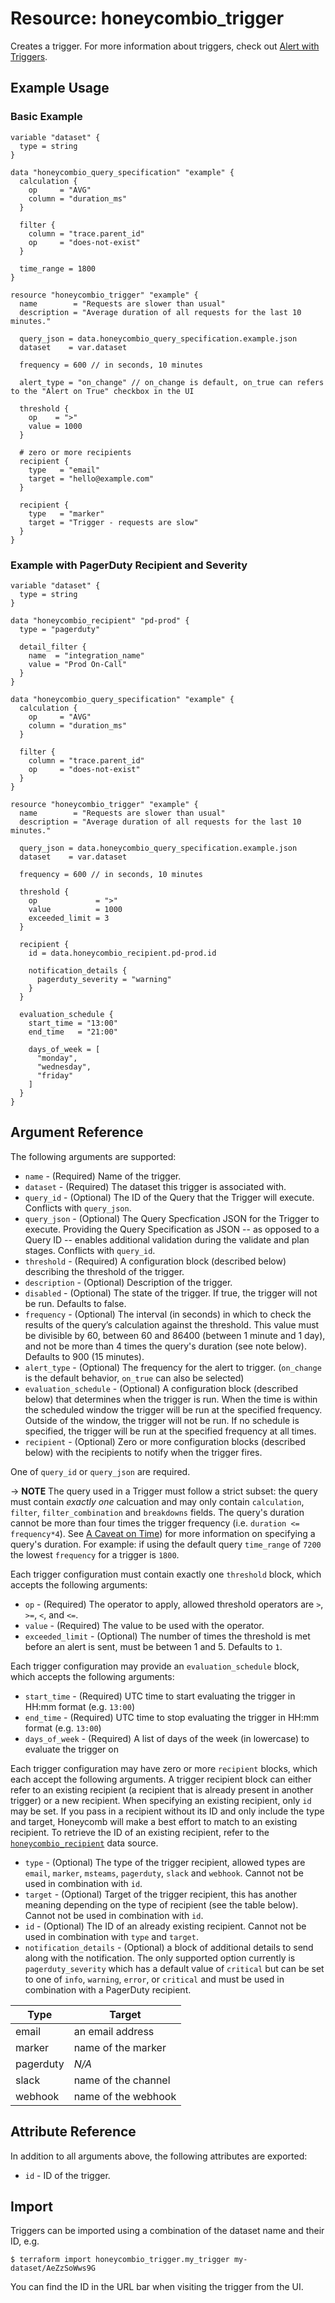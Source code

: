 # Resource: honeycombio_trigger

Creates a trigger. For more information about triggers, check out [Alert with Triggers](https://docs.honeycomb.io/working-with-your-data/triggers/).

## Example Usage

### Basic Example

```hcl
variable "dataset" {
  type = string
}

data "honeycombio_query_specification" "example" {
  calculation {
    op     = "AVG"
    column = "duration_ms"
  }

  filter {
    column = "trace.parent_id"
    op     = "does-not-exist"
  }

  time_range = 1800
}

resource "honeycombio_trigger" "example" {
  name        = "Requests are slower than usual"
  description = "Average duration of all requests for the last 10 minutes."

  query_json = data.honeycombio_query_specification.example.json
  dataset    = var.dataset

  frequency = 600 // in seconds, 10 minutes

  alert_type = "on_change" // on_change is default, on_true can refers to the "Alert on True" checkbox in the UI

  threshold {
    op    = ">"
    value = 1000
  }

  # zero or more recipients
  recipient {
    type   = "email"
    target = "hello@example.com"
  }

  recipient {
    type   = "marker"
    target = "Trigger - requests are slow"
  }
}
```

### Example with PagerDuty Recipient and Severity
```
variable "dataset" {
  type = string
}

data "honeycombio_recipient" "pd-prod" {
  type = "pagerduty"

  detail_filter {
    name  = "integration_name"
    value = "Prod On-Call"
  }
}

data "honeycombio_query_specification" "example" {
  calculation {
    op     = "AVG"
    column = "duration_ms"
  }

  filter {
    column = "trace.parent_id"
    op     = "does-not-exist"
  }
}

resource "honeycombio_trigger" "example" {
  name        = "Requests are slower than usual"
  description = "Average duration of all requests for the last 10 minutes."

  query_json = data.honeycombio_query_specification.example.json
  dataset    = var.dataset

  frequency = 600 // in seconds, 10 minutes

  threshold {
    op             = ">"
    value          = 1000
    exceeded_limit = 3
  }

  recipient {
    id = data.honeycombio_recipient.pd-prod.id

    notification_details {
      pagerduty_severity = "warning"
    }
  }

  evaluation_schedule {
    start_time = "13:00"
    end_time   = "21:00"

    days_of_week = [
      "monday",
      "wednesday",
      "friday"
    ]
  }
}
```

## Argument Reference

The following arguments are supported:

* `name` - (Required) Name of the trigger.
* `dataset` - (Required) The dataset this trigger is associated with.
* `query_id` - (Optional) The ID of the Query that the Trigger will execute. Conflicts with `query_json`.
* `query_json` - (Optional) The Query Specfication JSON for the Trigger to execute.
Providing the Query Specification as JSON -- as opposed to a Query ID -- enables additional validation during the validate and plan stages.
Conflicts with `query_id`.
* `threshold` - (Required) A configuration block (described below) describing the threshold of the trigger.
* `description` - (Optional) Description of the trigger.
* `disabled` - (Optional) The state of the trigger. If true, the trigger will not be run. Defaults to false.
* `frequency` - (Optional) The interval (in seconds) in which to check the results of the query’s calculation against the threshold.
This value must be divisible by 60, between 60 and 86400 (between 1 minute and 1 day), and not be more than 4 times the query's duration (see note below).
Defaults to 900 (15 minutes).
* `alert_type` - (Optional) The frequency for the alert to trigger. (`on_change` is the default behavior, `on_true` can also be selected)
* `evaluation_schedule` - (Optional) A configuration block (described below) that determines when the trigger is run.
When the time is within the scheduled window the trigger will be run at the specified frequency.
Outside of the window, the trigger will not be run.
If no schedule is specified, the trigger will be run at the specified frequency at all times.
* `recipient` - (Optional) Zero or more configuration blocks (described below) with the recipients to notify when the trigger fires.

One of `query_id` or `query_json` are required.

-> **NOTE** The query used in a Trigger must follow a strict subset: the query must contain *exactly one* calcuation and may only contain `calculation`, `filter`, `filter_combination` and `breakdowns` fields.
The query's duration cannot be more than four times the trigger frequency (i.e. `duration <= frequency*4`).
See [A Caveat on Time](https://docs.honeycomb.io/working-with-your-data/query-specification/#a-caveat-on-time)) for more information on specifying a query's duration.
For example: if using the default query `time_range` of `7200` the lowest `frequency` for a trigger is `1800`.

Each trigger configuration must contain exactly one `threshold` block, which accepts the following arguments:

* `op` - (Required) The operator to apply, allowed threshold operators are `>`, `>=`, `<`, and `<=`.
* `value` - (Required) The value to be used with the operator.
* `exceeded_limit` - (Optional) The number of times the threshold is met before an alert is sent, must be between 1 and 5. Defaults to `1`.

Each trigger configuration may provide an `evaluation_schedule` block, which accepts the following arguments:

* `start_time` - (Required) UTC time to start evaluating the trigger in HH:mm format (e.g. `13:00`)
* `end_time` - (Required) UTC time to stop evaluating the trigger in HH:mm format (e.g. `13:00`)
* `days_of_week` - (Required) A list of days of the week (in lowercase) to evaluate the trigger on

Each trigger configuration may have zero or more `recipient` blocks, which each accept the following arguments. A trigger recipient block can either refer to an existing recipient (a recipient that is already present in another trigger) or a new recipient. When specifying an existing recipient, only `id` may be set. If you pass in a recipient without its ID and only include the type and target, Honeycomb will make a best effort to match to an existing recipient. To retrieve the ID of an existing recipient, refer to the [`honeycombio_recipient`](../data-sources/recipient.md) data source.

* `type` - (Optional) The type of the trigger recipient, allowed types are `email`, `marker`, `msteams`, `pagerduty`, `slack` and `webhook`.
Cannot not be used in combination with `id`.
* `target` - (Optional) Target of the trigger recipient, this has another meaning depending on the type of recipient (see the table below).
Cannot not be used in combination with `id`.
* `id` - (Optional) The ID of an already existing recipient. Cannot not be used in combination with `type` and `target`.
* `notification_details` - (Optional) a block of additional details to send along with the notification. The only supported option currently is `pagerduty_severity` which has a default value of `critical` but can be set to one of `info`, `warning`, `error`, or `critical` and must be used in combination with a PagerDuty recipient.

Type      | Target
----------|-------------------------
email     | an email address
marker    | name of the marker
pagerduty | _N/A_
slack     | name of the channel
webhook   | name of the webhook

## Attribute Reference

In addition to all arguments above, the following attributes are exported:

* `id` - ID of the trigger.

## Import

Triggers can be imported using a combination of the dataset name and their ID, e.g.

```
$ terraform import honeycombio_trigger.my_trigger my-dataset/AeZzSoWws9G
```

You can find the ID in the URL bar when visiting the trigger from the UI.
